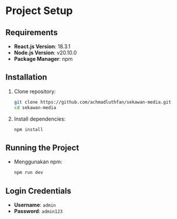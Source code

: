 # Project Setup

## Requirements

- **React.js Version**: 18.3.1
- **Node.js Version**: v20.10.0
- **Package Manager**: npm

## Installation

1. Clone repository:
   ```bash
   git clone https://github.com/achmadluthfan/sekawan-media.git
   cd sekawan-media
   ```
2. Install dependencies:
   ```bash
   npm install
   ```

## Running the Project

- Menggunakan npm:
  ```bash
  npm run dev
  ```

## Login Credentials

- **Username**: `admin`
- **Password**: `admin123`
